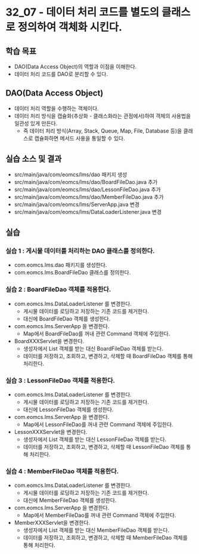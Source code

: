 # 32_07 - 데이터 처리 코드를 별도의 클래스로 정의하여 객체화 시킨다.

## 학습 목표

- DAO(Data Access Object)의 역할과 이점을 이해한다.
- 데이터 처리 코드를 DAO로 분리할 수 있다.

## DAO(Data Access Object)

- 데이터 처리 역할을 수행하는 객체이다.
- 데이터 처리 방식을 캡슐화(추상화 - 클래스화라는 관점에서)하여 객체의 사용법을 일관성 있게 만든다.
  - 즉 데이터 처리 방식(Array, Stack, Queue, Map, File, Database 등)을 클래스로 캡슐화하면 메서드 사용을 통일할 수 있다.

## 실습 소스 및 결과

- src/main/java/com/eomcs/lms/dao 패키지 생성
- src/main/java/com/eomcs/lms/dao/BoardFileDao.java 추가
- src/main/java/com/eomcs/lms/dao/LessonFileDao.java 추가
- src/main/java/com/eomcs/lms/dao/MemberFileDao.java 추가
- src/main/java/com/eomcs/lms/ServerApp.java 변경
- src/main/java/com/eomcs/lms/DataLoaderListener.java 변경

## 실습

### 실습 1 : 게시물 데이터를 처리하는 DAO 클래스를 정의한다.

- com.eomcs.lms.dao 패키지를 생성한다.
- com.eomcs.lms.BoardFileDao 클래스를 정의한다.

### 실습 2 : BoardFileDao 객체를 적용한다.

- com.eomcs.lms.DataLoaderListener 를 변경한다.
  - 게시물 데이터를 로딩하고 저장하는 기존 코드를 제거한다.
  - 대신에 BoardFileDao 객체를 생성한다.
- com.eomcs.lms.ServerApp 을 변경한다.
  - Map에서 BoardFileDao를 꺼내 관련 Command 객체에 주입한다.
- BoardXXXServlet을 변경한다.
  - 생성자에서 List 객체를 받는 대신 BoardFileDao 객체를 받는다.
  - 데이터를 저장하고, 조회하고, 변경하고, 삭제할 때 BoardFileDao 객체를 통해 처리한다.

### 실습 3 : LessonFileDao 객체를 적용한다.

- com.eomcs.lms.DataLoaderListener 를 변경한다.
  - 게시물 데이터를 로딩하고 저장하는 기존 코드를 제거한다.
  - 대신에 LessonFileDao 객체를 생성한다.
- com.eomcs.lms.ServerApp 을 변경한다.
  - Map에서 LessonFileDao를 꺼내 관련 Command 객체에 주입한다.
- LessonXXXServlet을 변경한다.
  - 생성자에서 List 객체를 받는 대신 LessonFileDao 객체를 받는다.
  - 데이터를 저장하고, 조회하고, 변경하고, 삭제할 때 LessonFileDao 객체를 통해 처리한다.

### 실습 4 : MemberFileDao 객체를 적용한다.

- com.eomcs.lms.DataLoaderListener 를 변경한다.
  - 게시물 데이터를 로딩하고 저장하는 기존 코드를 제거한다.
  - 대신에 MemberFileDao 객체를 생성한다.
- com.eomcs.lms.ServerApp 을 변경한다.
  - Map에서 MemberFileDao를 꺼내 관련 Command 객체에 주입한다.
- MemberXXXServlet을 변경한다.
  - 생성자에서 List 객체를 받는 대신 MemberFileDao 객체를 받는다.
  - 데이터를 저장하고, 조회하고, 변경하고, 삭제할 때 MemberFileDao 객체를 통해 처리한다.
